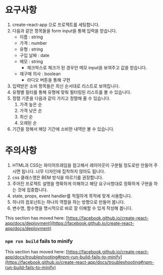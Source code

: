 # 요구사항

1. create-react-app 으로 프로젝트를 세팅합니다.
2. 다음과 같은 항목들을 form input을 통해 입력을 받습니다.
    - 이름 : string
    - 가격 : number
    - 유형 : string
    - 구입 날짜 : date
    - 메모 : string
        - 체크박스로 체크가 된 경우만 메모 input을 보여주고 값을 받습니다.
    - 재구매 의사 : boolean
        - 라디오 버튼을 통해 구현
3. 입력받은 소비 항목들은 최신 순서대로 리스트로 보여집니다.
4. 유형별 필터를 통해 유형에 맞춰 필터링된 리스트를 볼 수 있습니다.
5. 정렬 기준을 다음과 같이 가지고 정렬해 줄 수 있습니다.
    1. 가격 높은 순
    2. 가격 낮은 순
    3. 최신 순
    4. 오래된 순
6. 기간을 정해서 해당 기간에 소비한 내역만 볼 수 있습니다.

# 주의사항

1. HTML과 CSS는 와이어프레임을 참고해서 레이아웃이 구분될 정도로만 만들어 주시면 됩니다. 너무 디자인에 집착하지 않아도 됩니다.
2. css 클래스명은 BEM 방식을 따르기를 권장합니다.
3. 주어진 프로젝트 설명을 명확하게 이해하고 해당 요구사항대로 정확하게 구현을 하는 것에 집중합니다.
4. state, props, event handler를 적절하게 목적에 맞게 사용합니다.
5. 하나의 컴포넌트는 하나의 역할을 하는 방향으로 만들어 봅니다.
6. 변수명, 함수명을 명시적으로 바로 잘 이해할 수 있게 작성해 봅니다.

This section has moved here: [https://facebook.github.io/create-react-app/docs/deployment](https://facebook.github.io/create-react-app/docs/deployment)

### `npm run build` fails to minify

This section has moved here: [https://facebook.github.io/create-react-app/docs/troubleshooting#npm-run-build-fails-to-minify](https://facebook.github.io/create-react-app/docs/troubleshooting#npm-run-build-fails-to-minify)
